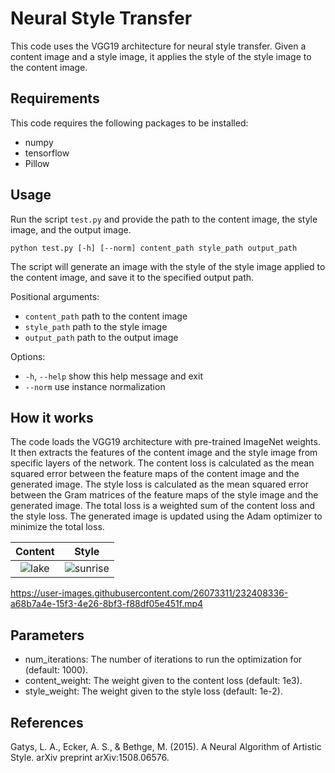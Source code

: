 # Neural Style Transfer

This code uses the VGG19 architecture for neural style transfer. Given a content image and a style image, it applies the style of the style image to the content image.

## Requirements

This code requires the following packages to be installed:

- numpy
- tensorflow
- Pillow

## Usage

Run the script `test.py` and provide the path to the content image, the style image, and the output image.

```console
python test.py [-h] [--norm] content_path style_path output_path
```

The script will generate an image with the style of the style image applied to the content image, and save it to the specified output path.

Positional arguments:
  * ``content_path``  path to the content image
  * ``style_path``    path to the style image
  * ``output_path``   path to the output image

Options:
  * ``-h``, ``--help``    show this help message and exit
  * ``--norm``        use instance normalization

## How it works

The code loads the VGG19 architecture with pre-trained ImageNet weights. It then extracts the features of the content image and the style image from specific layers of the network. The content loss is calculated as the mean squared error between the feature maps of the content image and the generated image. The style loss is calculated as the mean squared error between the Gram matrices of the feature maps of the style image and the generated image. The total loss is a weighted sum of the content loss and the style loss. The generated image is updated using the Adam optimizer to minimize the total loss.

Content              |  Style
:-------------------------:|:-------------------------:
![lake](https://user-images.githubusercontent.com/26073311/232409439-26d31f0d-036a-4df3-be2c-aa055425eec2.jpeg) |  ![sunrise](https://user-images.githubusercontent.com/26073311/232409577-dc08a2e5-0df1-43c5-855b-0427c0193921.jpeg)


https://user-images.githubusercontent.com/26073311/232408336-a68b7a4e-15f3-4e26-8bf3-f88df05e451f.mp4



## Parameters
* num_iterations: The number of iterations to run the optimization for (default: 1000).
* content_weight: The weight given to the content loss (default: 1e3).
* style_weight: The weight given to the style loss (default: 1e-2).

## References
Gatys, L. A., Ecker, A. S., & Bethge, M. (2015). A Neural Algorithm of Artistic Style. arXiv preprint arXiv:1508.06576.
